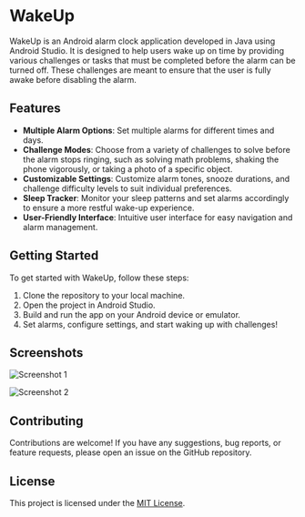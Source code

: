 # WakeUp

WakeUp is an Android alarm clock application developed in Java using Android Studio. It is designed to help users wake up on time by providing various challenges or tasks that must be completed before the alarm can be turned off. These challenges are meant to ensure that the user is fully awake before disabling the alarm.

## Features

- **Multiple Alarm Options**: Set multiple alarms for different times and days.
- **Challenge Modes**: Choose from a variety of challenges to solve before the alarm stops ringing, such as solving math problems, shaking the phone vigorously, or taking a photo of a specific object.
- **Customizable Settings**: Customize alarm tones, snooze durations, and challenge difficulty levels to suit individual preferences.
- **Sleep Tracker**: Monitor your sleep patterns and set alarms accordingly to ensure a more restful wake-up experience.
- **User-Friendly Interface**: Intuitive user interface for easy navigation and alarm management.

## Getting Started

To get started with WakeUp, follow these steps:

1. Clone the repository to your local machine.
2. Open the project in Android Studio.
3. Build and run the app on your Android device or emulator.
4. Set alarms, configure settings, and start waking up with challenges!

## Screenshots

![Screenshot 1](screenshots/screenshot1.png)

![Screenshot 2](screenshots/screenshot2.png)

## Contributing

Contributions are welcome! If you have any suggestions, bug reports, or feature requests, please open an issue on the GitHub repository.

## License

This project is licensed under the [MIT License](LICENSE).
